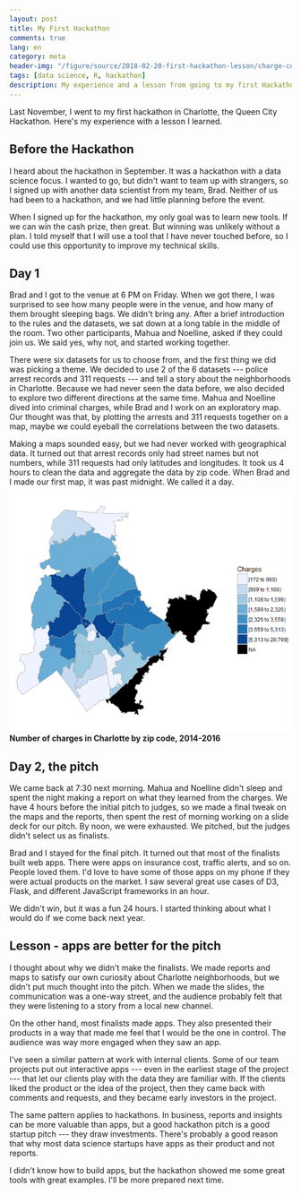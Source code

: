 ```yaml
---
layout: post
title: My First Hackathon
comments: true
lang: en
category: meta
header-img: "/figure/source/2018-02-20-first-hackathon-lesson/charge-counts.png"
tags: [data science, R, hackathon]
description: My experience and a lesson from going to my first Hackathon.
---
```


Last November, I went to my first hackathon in Charlotte, the Queen City Hackathon. Here's my experience with a lesson I learned.

## Before the Hackathon

I heard about the hackathon in September. It was a hackathon with a data science focus. I wanted to go, but didn't want to team up with strangers, so I signed up with another data scientist from my team, Brad. Neither of us had been to a hackathon, and we had little planning before the event.

When I signed up for the hackathon, my only goal was to learn new tools. If we can win the cash prize, then great. But winning was unlikely without a plan. I told myself that I will use a tool that I have never touched before, so I could use this opportunity to improve my technical skills.


## Day 1

Brad and I got to the venue at 6 PM on Friday. When we got there, I was surprised to see how many people were in the venue, and how many of them brought sleeping bags. We didn't bring any. After a brief introduction to the rules and the datasets, we sat down at a long table in the middle of the room. Two other participants, Mahua and Noelline, asked if they could join us. We said yes, why not, and started working together.

There were six datasets for us to choose from, and the first thing we did was picking a theme. We decided to use 2 of the 6 datasets --- police arrest records and 311 requests --- and tell a story about the neighborhoods in Charlotte. Because we had never seen the data before, we also decided to explore two different directions at the same time. Mahua and Noelline dived into criminal charges, while Brad and I work on an exploratory map. Our thought was that, by plotting the arrests and 311 requests together on a map, maybe we could eyeball the correlations between the two datasets.

Making a maps sounded easy, but we had never worked with geographical data. It turned out that arrest records only had street names but not numbers, while 311 requests had only latitudes and longitudes. It took us 4 hours to clean the data and aggregate the data by zip code. When Brad and I made our first map, it was past midnight. We called it a day.

![number of criminal charges in Charlotte](/figure/source/2018-02-20-first-hackathon-lesson/charge-counts.png)
**Number of charges in Charlotte by zip code, 2014-2016**

## Day 2, the pitch

We came back at 7:30 next morning. Mahua and Noelline didn't sleep and spent the night making a report on what they learned from the charges. We have 4 hours before the initial pitch to judges, so we made a final tweak on the maps and the reports, then spent the rest of morning working on a slide deck for our pitch. By noon, we were exhausted. We pitched, but the judges didn't select us as finalists.

Brad and I stayed for the final pitch. It turned out that most of the finalists built web apps. There were apps on insurance cost, traffic alerts, and so on. People loved them. I'd love to have some of those apps on my phone if they were actual products on the market. I saw several great use cases of D3, Flask, and different JavaScript frameworks in an hour.

We didn't win, but it was a fun 24 hours. I started thinking about what I would do if we come back next year.

## Lesson - apps are better for the pitch

I thought about why we didn't make the finalists. We made reports and maps to satisfy our own curiosity about Charlotte neighborhoods, but we didn't put much thought into the pitch. When we made the slides, the communication was a one-way street, and the audience probably felt that they were listening to a story from a local new channel.

On the other hand, most finalists made apps. They also presented their products in a way that made me feel that I would be the one in control. The audience was way more engaged when they saw an app.

I've seen a similar pattern at work with internal clients. Some of our team projects put out interactive apps --- even in the earliest stage of the project --- that let our clients play with the data they are familiar with. If the clients liked the product or the idea of the project, then they came back with comments and requests, and they became early investors in the project.

The same pattern applies to hackathons. In business, reports and insights can be more valuable than apps, but a good hackathon pitch is a good startup pitch --- they draw investments. There's probably a good reason that why most data science startups have apps as their product and not reports.

I didn't know how to build apps, but the hackathon showed me some great tools with great examples. I'll be more prepared next time.
